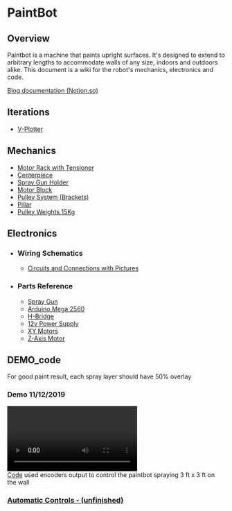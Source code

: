# PaintBot

## Overview
Paintbot is a machine that paints upright surfaces. It's designed to extend to arbitrary lengths to accommodate walls of any size, indoors and outdoors alike. This document is a wiki for the robot's mechanics, electronics and code.

[Blog documentation (Notion.so)](https://www.notion.so/Paint-Bot-9628c4905eeb4714969bc28a3e177a94)

## Iterations
  * [V-Plotter](https://github.com/UniKlo/PaintBot/tree/master/Iterations/V-Plotter)
  
## Mechanics
  * [Motor Rack with Tensioner](https://github.com/UniKlo/PaintBot/tree/master/Mechanics/MotorRack)
  * [Centerpiece](https://github.com/UniKlo/PaintBot/tree/master/Mechanics/Centerpiece)
  * [Spray Gun Holder](https://github.com/UniKlo/PaintBot/tree/master/Mechanics/SprayGunHolder)
  * [Motor Block](https://github.com/UniKlo/PaintBot/tree/master/Mechanics/MotorBlock)
  * [Pulley System (Brackets)](https://github.com/UniKlo/PaintBot/tree/master/Mechanics/PulleySystem)
  * [Pillar](https://github.com/UniKlo/PaintBot/tree/master/Mechanics/Pillar)
  * [Pulley Weights 15Kg](https://github.com/UniKlo/PaintBot/tree/master/Mechanics/PulleyWeights)

## Electronics
  - ### Wiring Schematics
    * [Circuits and Connections with Pictures](https://github.com/UniKlo/PaintBot/tree/master/Electronics/Wiring)
  
  - ###  Parts Reference
    * [Spray Gun](https://github.com/UniKlo/PaintBot/tree/master/Electronics/Parts/SprayGun)
    * [Arduino Mega 2560](https://github.com/UniKlo/PaintBot/tree/master/Electronics/Parts/Arduino)
    * [H-Bridge](https://github.com/UniKlo/PaintBot/tree/master/Electronics/Parts/H-Bridge)
    * [12v Power Supply](https://github.com/UniKlo/PaintBot/tree/master/Electronics/Parts/PowerSupply)
    * [XY Motors](https://github.com/UniKlo/PaintBot/tree/master/Electronics/Parts/XYMotors)
    * [Z-Axis Motor](https://github.com/UniKlo/PaintBot/tree/master/Electronics/Parts/Z-AxisMotor)

## DEMO_code

For good paint result, each spray layer should have 50% overlay <br/>
### Demo 11/12/2019 <br/>
![](https://i.imgur.com/oYlcXsh.mp4)<br/>
[Code](https://github.com/UniKlo/PaintBot/tree/master/DEMO_code) used encoders output to control the paintbot spraying 3 ft x 3 ft on the wall

### [Automatic Controls - (unfinished)](https://github.com/CaseySingleton/RoboLabPaintBotMotorController)
